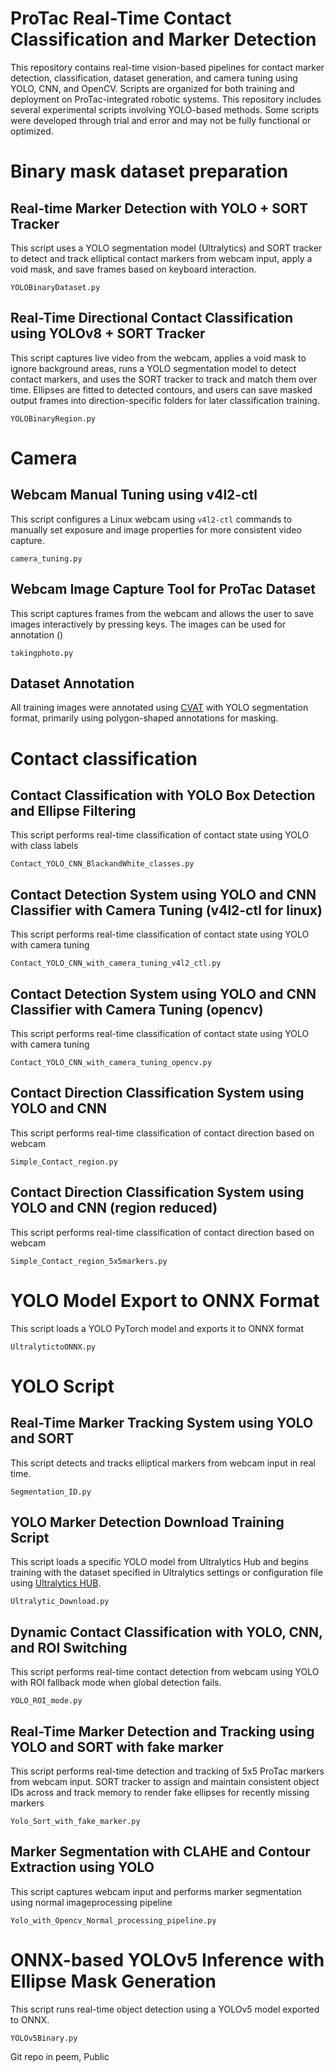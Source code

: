 # ProTac Real-Time Contact Classification and Marker Detection
This repository contains real-time vision-based pipelines for contact marker detection, classification, dataset generation, and camera tuning using YOLO, CNN, and OpenCV. Scripts are organized for both training and deployment on ProTac-integrated robotic systems. This repository includes several experimental scripts involving YOLO-based methods. Some scripts were developed through trial and error and may not be fully functional or optimized.

# Binary mask dataset preparation

## Real-time Marker Detection with YOLO + SORT Tracker
This script uses a YOLO segmentation model (Ultralytics) and SORT tracker to detect and track elliptical contact markers from webcam input, apply a void mask, and save frames based on keyboard interaction.
```
YOLOBinaryDataset.py
```

## Real-Time Directional Contact Classification using YOLOv8 + SORT Tracker
This script captures live video from the webcam, applies a void mask to ignore background areas, runs a YOLO segmentation model to detect contact markers, and uses the SORT tracker to track and match them over time. Ellipses are fitted to detected contours, and users can save masked output frames into direction-specific folders for later classification training.
```
YOLOBinaryRegion.py
```

# Camera

## Webcam Manual Tuning using v4l2-ctl
This script configures a Linux webcam using `v4l2-ctl` commands to manually set exposure and image properties for more consistent video capture.
```
camera_tuning.py
```
## Webcam Image Capture Tool for ProTac Dataset
This script captures frames from the webcam and allows the user to save images interactively by pressing keys. The images can be used for annotation ()
```
takingphoto.py
```

## Dataset Annotation

All training images were annotated using [CVAT](https://app.cvat.ai/tasks) with YOLO segmentation format, primarily using polygon-shaped annotations for masking.


# Contact classification

## Contact Classification with YOLO Box Detection and Ellipse Filtering
This script performs real-time classification of contact state using YOLO with class labels
```
Contact_YOLO_CNN_BlackandWhite_classes.py
```
## Contact Detection System using YOLO and CNN Classifier with Camera Tuning (v4l2-ctl for linux)
This script performs real-time classification of contact state using YOLO with camera tuning
```
Contact_YOLO_CNN_with_camera_tuning_v4l2_ctl.py
```
## Contact Detection System using YOLO and CNN Classifier with Camera Tuning (opencv) 
This script performs real-time classification of contact state using YOLO with camera tuning
```
Contact_YOLO_CNN_with_camera_tuning_opencv.py
```
## Contact Direction Classification System using YOLO and CNN
This script performs real-time classification of contact direction based on webcam
```
Simple_Contact_region.py
```
## Contact Direction Classification System using YOLO and CNN (region reduced)
This script performs real-time classification of contact direction based on webcam
```
Simple_Contact_region_5x5markers.py
```

# YOLO Model Export to ONNX Format
This script loads a YOLO PyTorch model and exports it to ONNX format
```
UltralytictoONNX.py
```

# YOLO Script


## Real-Time Marker Tracking System using YOLO and SORT
This script detects and tracks elliptical markers from webcam input in real time.
```
Segmentation_ID.py
```
## YOLO Marker Detection Download Training Script
This script loads a specific YOLO model from Ultralytics Hub and begins training with the dataset specified in Ultralytics settings or configuration file using [Ultralytics HUB](https://hub.ultralytics.com/).  

```
Ultralytic_Download.py
```

## Dynamic Contact Classification with YOLO, CNN, and ROI Switching
This script performs real-time contact detection from webcam using YOLO with ROI fallback mode when global detection fails.
```
YOLO_ROI_mode.py
```
## Real-Time Marker Detection and Tracking using YOLO and SORT with fake marker
This script performs real-time detection and tracking of 5x5 ProTac markers from webcam input. SORT tracker to assign and maintain consistent object IDs across and track memory to render fake ellipses for recently missing markers

```
Yolo_Sort_with_fake_marker.py
```


## Marker Segmentation with CLAHE and Contour Extraction using YOLO
This script captures webcam input and performs marker segmentation using normal imageprocessing pipeline
```
Yolo_with_Opencv_Normal_processing_pipeline.py
```

# ONNX-based YOLOv5 Inference with Ellipse Mask Generation
This script runs real-time object detection using a YOLOv5 model exported to ONNX.
```
YOLOv5Binary.py
```




Git repo in peem, Public
